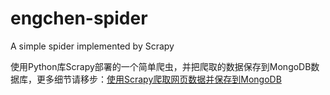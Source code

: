 # engchen-spider
A simple spider implemented by Scrapy

使用Python库Scrapy部署的一个简单爬虫，并把爬取的数据保存到MongoDB数据库，更多细节请移步：[使用Scrapy爬取网页数据并保存到MongoDB](http://engchen.com/2016/06/14/scrap-web-pages-with-python-scrapy-and-store-data-to-mongodb/)
